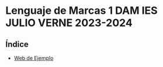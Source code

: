 # Lenguaje de Marcas 1 DAM IES JULIO VERNE 2023-2024

## Índice

* [Web de Ejemplo](https://bernatjulioverne.github.io/LM/)
